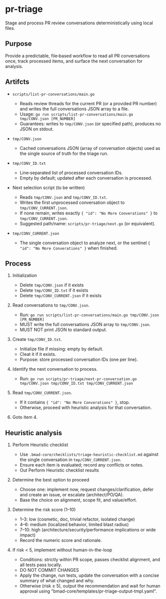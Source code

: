 <!-- Powered by BMAD™ Core -->

# pr-triage

Stage and process PR review conversations deterministically using local files.

## Purpose

Provide a predictable, file‑based workflow to read all PR conversations once, track processed items, and surface the next conversation for analysis.

## Artifcts

- `scripts/list-pr-conversations/main.go`
  - Reads review threads for the current PR (or a provided PR number) and writes the full conversations JSON array to a file.
  - Usage: `go run scripts/list-pr-conversations/main.go tmp/CONV.json [PR_NUMBER]`
  - Guarantees: writes to `tmp/CONV.json` (or specified path), produces no JSON on stdout.

- `tmp/CONV.json`
  - Cached conversations JSON (array of conversation objects) used as the single source of truth for the triage run.

- `tmp/CONV_ID.txt`
  - Line‑separated list of processed conversation IDs.
  - Empty by default; updated after each conversation is processed.

- Next selection script (to be written)
  - Reads `tmp/CONV.json` and `tmp/CONV_ID.txt`.
  - Writes the first unprocessed conversation object to `tmp/CONV_CURRENT.json`.
  - If none remain, writes exactly `{ "id": "No More Converations" }` to `tmp/CONV_CURRENT.json`.
  - Suggested path/name: `scripts/pr-triage/next.go` (or equivalent).

- `tmp/CONV_CURRENT.json`
  - The single conversation object to analyze next, or the sentinel `{ "id": "No More Converations" }` when finished.

## Process

1) Initialization
   - Delete `tmp/CONV.json` if it exists
   - Delete `tmp/CONV_ID.txt` if it exists
   - Delete `tmp/CONV_CURRENT.json` if it exists

2) Read conversations to `tmp/CONV.json`.
   - Run: `go run scripts/list-pr-conversations/main.go tmp/CONV.json [PR_NUMBER]`
   - MUST write the full conversations JSON array to `tmp/CONV.json`.
   - MUST NOT print JSON to standard output.

3) Create `tmp/CONV_ID.txt`.
   - Initialize file if missing: empty by default.
   - Cleat it if it exists.
   - Purpose: store processed conversation IDs (one per line).

4) Identify the next conversation to process.
   - Run: `go run scripts/pr-triage/next-pr-conversation.go tmp/CONV.json tmp/CONV_ID.txt tmp/CONV_CURRENT.json`

5) Read `tmp/CONV_CURRENT.json`.
   - If it contains `{ "id": "No More Converations" }`, stop.
   - Otherwise, proceed with heuristic analysis for that conversation.
6) Goto item 4.

## Heuristic analysis

1) Perform Heuristic checklist
   - Use `.bmad-core/checklists/triage-heuristic-checklist.md` against the single conversation in `tmp/CONV_CURRENT.json`.
   - Ensure each item is evaluated; record any conflicts or notes.
   - Out Perform Heuristic checklist results

2) Determine the best option to proceed
   - Choose one: implement now, request changes/clarification, defer and create an issue, or escalate (architect/PO/QA).
   - Base the choice on alignment, scope fit, and value/effort.

3) Determine the risk score (1–10)
   - 1–3: low (cosmetic, doc, trivial refactor, isolated change)
   - 4–6: medium (localized behavior, limited blast radius)
   - 7–10: high (architecture/security/performance implications or wide impact)
   - Record the numeric score and rationale.

4) If risk < 5, implement without human-in-the-loop
   - Conditions: strictly within PR scope, passes checklist alignment, and all tests pass locally.
   - DO NOT COMMIT CHANGES
   - Apply the change, run tests, update the conversation with a concise summary of what changed and why.
   - Otherwise (risk ≥ 5), output the recommendation and wait for human approval using "bmad-core/templates/pr-triage-output-tmpl.yaml".
